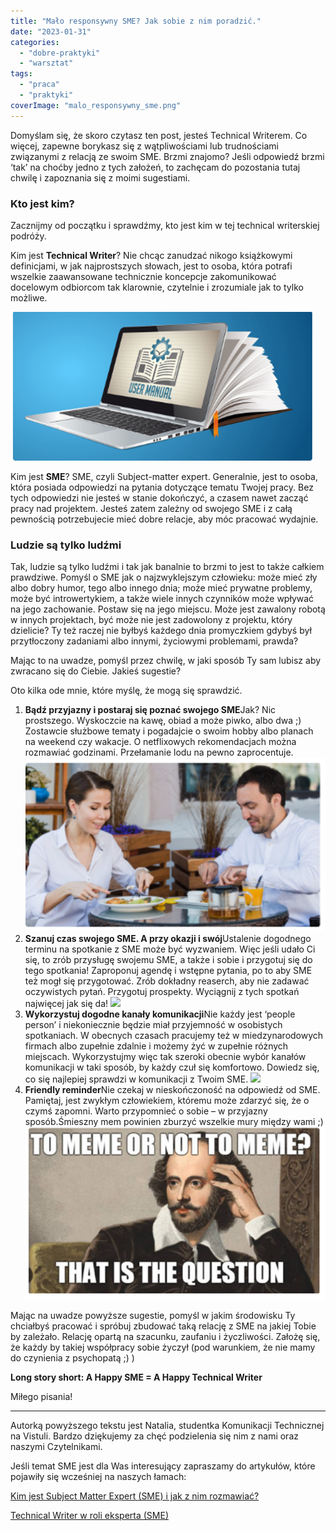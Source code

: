 ```yaml
---
title: "Mało responsywny SME? Jak sobie z nim poradzić."
date: "2023-01-31"
categories: 
  - "dobre-praktyki"
  - "warsztat"
tags: 
  - "praca"
  - "praktyki"
coverImage: "malo_responsywny_sme.png"
---
```


Domyślam się, że skoro czytasz ten post, jesteś Technical Writerem. Co więcej, zapewne borykasz się z wątpliwościami lub trudnościami związanymi z relacją ze swoim SME. Brzmi znajomo? Jeśli odpowiedź brzmi ‘tak’ na choćby jedno z tych założeń, to zachęcam do pozostania tutaj chwilę i zapoznania się z moimi sugestiami.

### Kto jest kim?

Zacznijmy od początku i sprawdźmy, kto jest kim w tej technical writerskiej podróży.

Kim jest **Technical Writer**? Nie chcąc zanudzać nikogo książkowymi definicjami, w jak najprostszych słowach, jest to osoba, która potrafi wszelkie zaawansowane technicznie koncepcje zakomunikować docelowym odbiorcom tak klarownie, czytelnie i zrozumiale jak to tylko możliwe.

![](images/sme_1.png)

Kim jest **SME**? SME, czyli Subject-matter expert. Generalnie, jest to osoba, która posiada odpowiedzi na pytania dotyczące tematu Twojej pracy. Bez tych odpowiedzi nie jesteś w stanie dokończyć, a czasem nawet zacząć pracy nad projektem. Jesteś zatem zależny od swojego SME i z całą pewnością potrzebujecie mieć dobre relacje, aby móc pracować wydajnie.

### Ludzie są tylko ludźmi

Tak, ludzie są tylko ludźmi i tak jak banalnie to brzmi to jest to także całkiem prawdziwe. Pomyśl o SME jak o najzwyklejszym człowieku: może mieć zły albo dobry humor, tego albo innego dnia; może mieć prywatne problemy, może być introwertykiem, a także wiele innych czynników może wpływać na jego zachowanie. Postaw się na jego miejscu. Może jest zawalony robotą w innych projektach, być może nie jest zadowolony z projektu, który dzielicie? Ty też raczej nie byłbyś każdego dnia promyczkiem gdybyś był przytłoczony zadaniami albo innymi, życiowymi problemami, prawda?

Mając to na uwadze, pomyśl przez chwilę, w jaki sposób Ty sam lubisz aby zwracano się do Ciebie. Jakieś sugestie?

Oto kilka ode mnie, które myślę, że mogą się sprawdzić.

1. **Bądź przyjazny i postaraj się poznać swojego SME**Jak? Nic prostszego. Wyskoczcie na kawę, obiad a może piwko, albo dwa ;) Zostawcie służbowe tematy i pogadajcie o swoim hobby albo planach na weekend czy wakacje. O netflixowych rekomendacjach można rozmawiać godzinami. Przełamanie lodu na pewno zaprocentuje. ![](images/sme_2.png)
2. **Szanuj czas swojego SME. A przy okazji i swój**Ustalenie dogodnego terminu na spotkanie z SME może być wyzwaniem. Więc jeśli udało Ci się, to zrób przysługę swojemu SME, a także i sobie i przygotuj się do tego spotkania! Zaproponuj agendę i wstępne pytania, po to aby SME też mogł się przygotować. Zrób dokładny reaserch, aby nie zadawać oczywistych pytań. Przygotuj prospekty. Wyciągnij z tych spotkań najwięcej jak się da! ![](images/Bez-tytułu3.png)
3. **Wykorzystuj dogodne kanały komunikacji**Nie każdy jest ‘people person’ i niekoniecznie będzie miał przyjemność w osobistych spotkaniach. W obecnych czasach pracujemy też w miedzynarodowych firmach albo zupełnie zdalnie i możemy żyć w zupełnie różnych miejscach. Wykorzystujmy więc tak szeroki obecnie wybór kanałów komunikacji w taki sposób, by każdy czuł się komfortowo. Dowiedz się, co się najlepiej sprawdzi w komunikacji z Twoim SME. ![](images/Bez-tytułu4.png)
4. **Friendly reminder**Nie czekaj w nieskończoność na odpowiedź od SME. Pamiętaj, jest zwykłym człowiekiem, któremu może zdarzyć się, że o czymś zapomni. Warto przypomnieć o sobie – w przyjazny sposób.Śmieszny mem powinien zburzyć wszelkie mury między wami ;) ![](images/sme_5.png)

Mając na uwadze powyższe sugestie, pomyśl w jakim środowisku Ty chciałbyś pracować i spróbuj zbudować taką relację z SME na jakiej Tobie by zależało. Relację opartą na szacunku, zaufaniu i życzliwości. Założę się, że każdy by takiej współpracy sobie życzył (pod warunkiem, że nie mamy do czynienia z psychopatą ;) )

**Long story short: A Happy SME = A Happy Technical Writer**

Miłego pisania!

* * *

Autorką powyższego tekstu jest Natalia, studentka Komunikacji Technicznej na Vistuli. Bardzo dziękujemy za chęć podzielenia się nim z nami oraz naszymi Czytelnikami.

Jeśli temat SME jest dla Was interesujący zapraszamy do artykułów, które pojawiły się wcześniej na naszych łamach:

[Kim jest Subject Matter Expert (SME) i jak z nim rozmawiać?](http://techwriter.pl/kim-jest-sme/)

[Technical Writer w roli eksperta (SME)](http://techwriter.pl/technical-writer-w-roli-eksperta-sme/)
